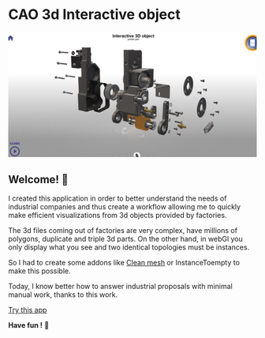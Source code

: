 # CAO 3d Interactive object

![Design preview](./design/screen.jpg)

## Welcome! 👋

I created this application in order to better understand the needs of industrial companies and thus create a workflow allowing me to quickly make efficient visualizations from 3d objects provided by factories.

The 3d files coming out of factories are very complex, have millions of polygons, duplicate and triple 3d parts.
On the other hand, in webGl you only display what you see and two identical topologies must be instances.

So I had to create some addons like [Clean mesh](https://github.com/jeanclaude25/Clean_meshes_Blender2.9) or InstanceToempty to make this possible.

Today, I know better how to answer industrial proposals with minimal manual work, thanks to this work.

[Try this app](https://www.jeanclaudestephane.com/projects/webgl/3/index.html)



**Have fun !** 🚀

